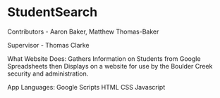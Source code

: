 # StudentSearch
Contributors - Aaron Baker, Matthew Thomas-Baker

Supervisor - Thomas Clarke

What Website Does:
Gathers Information on Students from Google Spreadsheets then Displays on a website for use by the Boulder Creek security and administration.

App Languages:
Google Scripts
HTML
CSS
Javascript
